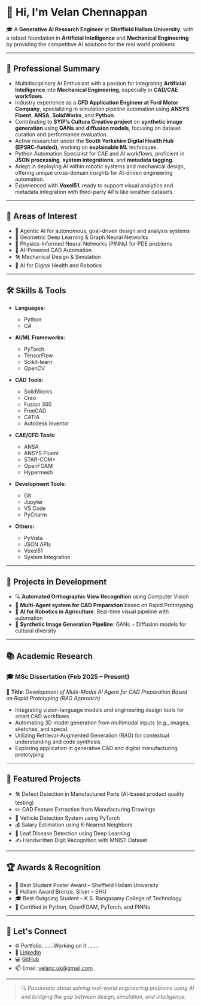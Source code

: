 # 👋 Hi, I'm Velan Chennappan

🎓 A **Generative AI Research Engineer** at  **Sheffield Hallam University**, with a robust foundation in **Artificial Intelligence** and **Mechanical Engineering** by providing the competitive AI solutions for the real world problems

---

## 🔧 Professional Summary

- Multidisciplinary AI Enthusiast with a passion for integrating **Artificial Intelligence** into **Mechanical Engineering**, especially in **CAD/CAE workflows**.
- Industry experience as a **CFD Application Engineer at Ford Motor Company**, specializing in simulation pipeline automation using **ANSYS Fluent**, **ANSA**, **SolidWorks**, and **Python**.
- Contributing to **SYIP’s Cultura Creative project** on **synthetic image generation** using **GANs** and **diffusion models**, focusing on dataset curation and performance evaluation.
- Active researcher under the **South Yorkshire Digital Health Hub (EPSRC-funded)**, working on **explainable ML** techniques.
- Python Automation Specialist for CAE and AI workflows, proficient in **JSON processing**, **system integrations**, and **metadata tagging**.
- Adept in deploying AI within robotic systems and mechanical design, offering unique cross-domain insights for AI-driven engineering automation.
- Experienced with **Voxel51**, ready to support visual analytics and metadata integration with third-party APIs like weather datasets. 

---

## 🎯 Areas of Interest

- 🧠 Agentic AI for autonomous, goal-driven design and analysis systems  
- 🧠 Geometric Deep Learning & Graph Neural Networks  
- 🧮 Physics-Informed Neural Networks (PINNs) for PDE problems  
- 🤖 AI-Powered CAD Automation  
- 🛠️ Mechanical Design & Simulation  
- 🧬 AI for Digital Health and Robotics  

---

## 🛠️ Skills & Tools
- **Languages:**
  - Python  
  - C#

- **AI/ML Frameworks:**
  - PyTorch  
  - TensorFlow  
  - Scikit-learn  
  - OpenCV

- **CAD Tools:**
  - SolidWorks  
  - Creo  
  - Fusion 360  
  - FreeCAD  
  - CATIA  
  - Autodesk Inventor

- **CAE/CFD Tools:**
  - ANSA  
  - ANSYS Fluent  
  - STAR-CCM+  
  - OpenFOAM  
  - Hypermesh

- **Development Tools:**
  - Git  
  - Jupyter  
  - VS Code  
  - PyCharm

- **Others:**
  - PyVista  
  - JSON APIs  
  - Voxel51  
  - System Integration

---

## 🚀 Projects in Development

- 🔍 **Automated Orthographic View Recognition** using Computer Vision  
- 🤖 **Multi-Agent system for CAD Preparation** based on Rapid Prototyping  
- 🌾 **AI for Robotics in Agriculture**: Real-time visual pipeline with automation  
- 🧠 **Synthetic Image Generation Pipeline**: GANs + Diffusion models for cultural diversity

---

## 📚 Academic Research

### 🎓 MSc Dissertation (Feb 2025 – Present)  
📌 **Title**: *Development of Multi-Modal AI Agent for CAD Preparation Based on Rapid Prototyping (RAG Approach)*  
- Integrating vision-language models and engineering design tools for smart CAD workflows  
- Automating 3D model generation from multimodal inputs (e.g., images, sketches, and specs)  
- Utilizing Retrieval-Augmented Generation (RAG) for contextual understanding and code synthesis  
- Exploring application in generative CAD and digital manufacturing prototyping  

---

## 📌 Featured Projects

- 🛠️ Defect Detection in Manufactured Parts (AI-based product quality testing)  
- ✏️ CAD Feature Extraction from Manufacturing Drawings  
- 🚗 Vehicle Detection System using PyTorch  
- 💰 Salary Estimation using K-Nearest Neighbors  
- 🍂 Leaf Disease Detection using Deep Learning  
- ✍️ Handwritten Digit Recognition with MNIST Dataset

---

## 🏆 Awards & Recognition

- 🥇 Best Student Poster Award – Sheffield Hallam University  
- 🥉 Hallam Award Bronze, Silver – SHU  
- 🎓 Best Outgoing Student – K.S. Rangasamy College of Technology  
- 📜 Certified in Python, OpenFOAM, PyTorch, and PINNs

---

## 🤝 Let's Connect

- 🌐 Portfolio: ......Working on it .......
- 💼 [LinkedIn](https://www.linkedin.com/in/velanc/)  
- 💻 [GitHub](https://github.com/velan-ai)  
- 📫 Email: velanc.uk@gmail.com  

---

> 🔍 *Passionate about solving real-world engineering problems using AI and bridging the gap between design, simulation, and intelligence.*
